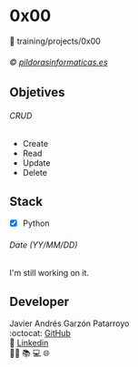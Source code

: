 # 0x00
:open_file_folder: training/projects/0x00

###### :copyright: [pildorasinformaticas.es](https://www.youtube.com/watch?v=G2FCfQj-9ig&list=PLU8oAlHdN5BlvPxziopYZRd55pdqFwkeS)

## Objetives
###### CRUD
* Create
* Read
* Update
* Delete

## Stack
* [x] Python

###### Date (YY/MM/DD)
I'm still working on it.

## Developer
Javier Andrés Garzón Patarroyo  
:octocat: [GitHub](https://github.com/javierandresgp/)  
:link: [Linkedin](https://www.linkedin.com/in/javierandresgp/)  
:man_technologist: :books: :computer: :globe_with_meridians: